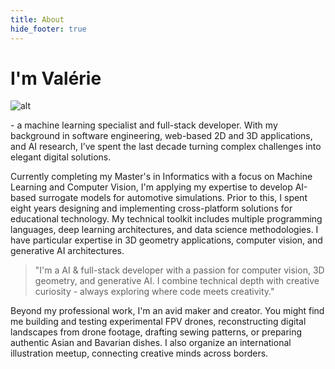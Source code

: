 ```yaml
---
title: About
hide_footer: true
---
```


# I'm Valérie

![alt](/blob_about.png)

\- a machine learning specialist and full-stack developer. With my background in software engineering, web-based 2D and 3D applications, and AI research, I’ve spent the last decade turning complex challenges into elegant digital solutions.

Currently completing my Master's in Informatics with a focus on Machine Learning and Computer Vision, I'm applying my expertise to develop AI-based surrogate models for automotive simulations. Prior to this, I spent eight years designing and implementing cross-platform solutions for educational technology.
My technical toolkit includes multiple programming languages, deep learning architectures, and data science methodologies. I have particular expertise in 3D geometry applications, computer vision, and generative AI architectures.

> "I'm a AI & full-stack developer with a passion for computer vision, 3D geometry, and generative AI. I combine technical depth with creative curiosity - always exploring where code meets creativity."

Beyond my professional work, I'm an avid maker and creator. You might find me building and testing experimental FPV drones, reconstructing digital landscapes from drone footage, drafting sewing patterns, or preparing authentic Asian and Bavarian dishes. I also organize an international illustration meetup, connecting creative minds across borders.




